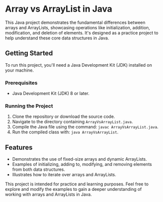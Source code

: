 # Array vs ArrayList in Java

This Java project demonstrates the fundamental differences between arrays and ArrayLists, showcasing operations like initialization, addition, modification, and deletion of elements. It's designed as a practice project to help understand these core data structures in Java.

## Getting Started

To run this project, you'll need a Java Development Kit (JDK) installed on your machine.

### Prerequisites

- Java Development Kit (JDK) 8 or later.

### Running the Project

1. Clone the repository or download the source code.
2. Navigate to the directory containing `ArrayVsArrayList.java`.
3. Compile the Java file using the command: `javac ArrayVsArrayList.java`.
4. Run the compiled class with: `java ArrayVsArrayList`.

## Features

- Demonstrates the use of fixed-size arrays and dynamic ArrayLists.
- Examples of initializing, adding to, modifying, and removing elements from both data structures.
- Illustrates how to iterate over arrays and ArrayLists.

This project is intended for practice and learning purposes. Feel free to explore and modify the examples to gain a deeper understanding of working with arrays and ArrayLists in Java.
